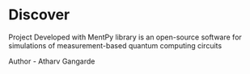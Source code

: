 # Discover
Project Developed with MentPy library is an open-source software for simulations of measurement-based quantum computing circuits
<br>

Author - Atharv Gangarde
